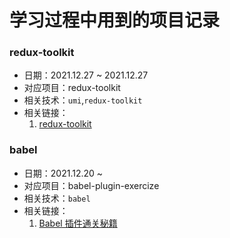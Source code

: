 # 学习过程中用到的项目记录
### redux-toolkit
* 日期：2021.12.27 ~ 2021.12.27
* 对应项目：redux-toolkit
* 相关技术：`umi`,`redux-toolkit`
* 相关链接：
  1. [redux-toolkit](https://redux-toolkit.js.org/tutorials/typescript)


### babel
* 日期：2021.12.20 ~ 
* 对应项目：babel-plugin-exercize
* 相关技术：`babel`
* 相关链接：
  1. [Babel 插件通关秘籍](https://juejin.cn/book/6946117847848321055)
